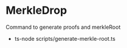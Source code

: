 # MerkleDrop

Command to generate proofs and merkleRoot
  -  ts-node scripts/generate-merkle-root.ts
